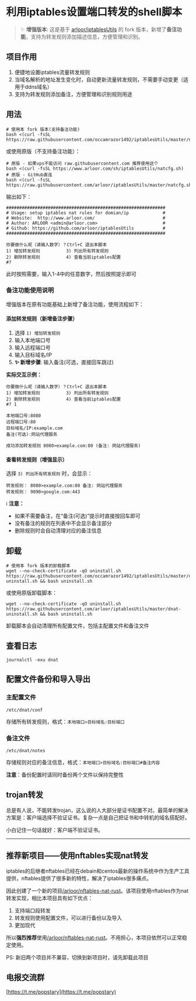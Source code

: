 # 利用iptables设置端口转发的shell脚本

> ✨ **增强版本**: 这是基于 [arloor/iptablesUtils](https://github.com/arloor/iptablesUtils) 的 fork 版本，新增了**备注功能**，支持为转发规则添加描述信息，方便管理和识别。

## 项目作用

1. 便捷地设置iptables流量转发规则
2. 当域名解析的地址发生变化时，自动更新流量转发规则，不需要手动变更（适用于ddns域名）
3. 支持为转发规则添加备注，方便管理和识别规则用途

## 用法


```shell
# 使用本 fork 版本(支持备注功能)
bash <(curl -fsSL https://raw.githubusercontent.com/occamrazor1492/iptablesUtils/master/natcfg.sh)
```

或使用原版（不支持备注功能）：
```shell
# 原版 - 如果vps不能访问 raw.githubusercontent.com 推荐使用这个
bash <(curl -fsSL https://www.arloor.com/sh/iptablesUtils/natcfg.sh)
# 原版 - GitHub直连
bash <(curl -fsSL https://raw.githubusercontent.com/arloor/iptablesUtils/master/natcfg.sh)
```

输出如下：

```
#############################################################
# Usage: setup iptables nat rules for domian/ip             #
# Website:  http://www.arloor.com/                          #
# Author: ARLOOR <admin@arloor.com>                         #
# Github: https://github.com/arloor/iptablesUtils           #
#############################################################

你要做什么呢（请输入数字）？Ctrl+C 退出本脚本
1) 增加转发规则          3) 列出所有转发规则
2) 删除转发规则          4) 查看当前iptables配置
#?
```

此时按照需要，输入1-4中的任意数字，然后按照提示即可

### 备注功能使用说明

增强版本在原有功能基础上新增了备注功能，使用流程如下：

#### 添加转发规则（新增备注步骤）

1. 选择 `1) 增加转发规则`
2. 输入本地端口号
3. 输入远程端口号
4. 输入目标域名/IP
5. **✨ 新增步骤**: 输入备注(可选，直接回车跳过)

**实际交互示例：**
```
你要做什么呢（请输入数字）？Ctrl+C 退出本脚本
1) 增加转发规则          3) 列出所有转发规则
2) 删除转发规则          4) 查看当前iptables配置
#? 1

本地端口号:8080
远程端口号:80
目标域名/IP:example.com
备注(可选):网站代理服务

成功添加转发规则 8080>example.com:80 (备注: 网站代理服务)
```

#### 查看转发规则（增强显示）

选择 `3) 列出所有转发规则` 时，会显示：
```
转发规则： 8080>example.com:80 备注: 网站代理服务
转发规则： 9090>google.com:443
```

ℹ️ **注意：**
- 如果不需要备注，在“备注(可选)”提示时直接按回车即可
- 没有备注的规则在列表中不会显示备注部分
- 删除规则时会自动清理对应的备注信息

## 卸载

```shell
# 使用本 fork 版本的卸载脚本
wget --no-check-certificate -qO uninstall.sh https://raw.githubusercontent.com/occamrazor1492/iptablesUtils/master/dnat-uninstall.sh && bash uninstall.sh
```

或使用原版卸载脚本：
```shell
wget --no-check-certificate -qO uninstall.sh https://raw.githubusercontent.com/arloor/iptablesUtils/master/dnat-uninstall.sh && bash uninstall.sh
```

卸载脚本会自动清理所有配置文件，包括主配置文件和备注文件

## 查看日志

```shell
journalctl -exu dnat
```

## 配置文件备份和导入导出

### 主配置文件
```shell
/etc/dnat/conf
```
存储所有转发规则，格式：`本地端口>目标域名:目标端口`

### 备注文件
```shell
/etc/dnat/notes
```
存储规则对应的备注信息，格式：`本地端口>目标域名:目标端口#备注内容`

**注意**：备份配置时请同时备份两个文件以保持完整性

## trojan转发

总是有人说，不能转发trojan，这么说的人大部分是证书配置不对。最简单的解决方案是：客户端选择不验证证书。复杂一点是自己把证书和中转机的域名搭配好。

小白记住一句话就好：客户端不验证证书。

-----------------------------------------------------------------------------

## 推荐新项目——使用nftables实现nat转发

iptables的后继者nftables已经在debain和centos最新的操作系统中作为生产工具提供，nftables提供了很多新的特性，解决了iptables很多痛点。

因此创建了一个新的项目[/arloor/nftables-nat-rust](https://github.com/arloor/nftables-nat-rust)。该项目使用nftables作为nat转发实现，相比本项目具有如下优点：

1. 支持端口段转发
2. 转发规则使用配置文件，可以进行备份以及导入
3. 更加现代

所以**强烈推荐**使用[/arloor/nftables-nat-rust](https://github.com/arloor/nftables-nat-rust)。不用担心，本项目依然可以正常稳定使用。

PS: 新旧两个项目并不兼容，切换到新项目时，请先卸载此项目

## 电报交流群

[https://t.me/popstary](https://t.me/popstary)

